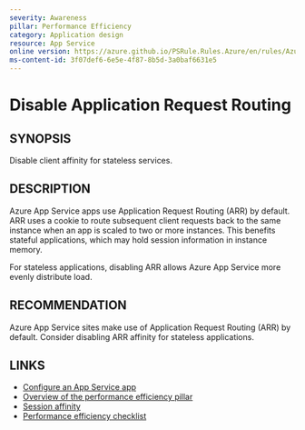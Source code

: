 ```yaml
---
severity: Awareness
pillar: Performance Efficiency
category: Application design
resource: App Service
online version: https://azure.github.io/PSRule.Rules.Azure/en/rules/Azure.AppService.ARRAffinity/
ms-content-id: 3f07def6-6e5e-4f87-8b5d-3a0baf6631e5
---
```


# Disable Application Request Routing

## SYNOPSIS

Disable client affinity for stateless services.

## DESCRIPTION

Azure App Service apps use Application Request Routing (ARR) by default.
ARR uses a cookie to route subsequent client requests back to the same instance when an app is scaled to two or more instances.
This benefits stateful applications, which may hold session information in instance memory.

For stateless applications, disabling ARR allows Azure App Service more evenly distribute load.

## RECOMMENDATION

Azure App Service sites make use of Application Request Routing (ARR) by default.
Consider disabling ARR affinity for stateless applications.

## LINKS

- [Configure an App Service app](https://docs.microsoft.com/azure/app-service/configure-common#configure-general-settings)
- [Overview of the performance efficiency pillar](https://docs.microsoft.com/azure/architecture/framework/scalability/overview)
- [Session affinity](https://docs.microsoft.com/azure/architecture/framework/scalability/app-design#session-affinity)
- [Performance efficiency checklist](https://docs.microsoft.com/azure/architecture/framework/scalability/performance-efficiency)

